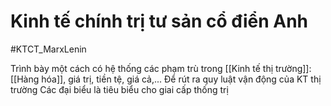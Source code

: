 # Kinh tế chính trị tư sản cổ điển Anh
#KTCT_MarxLenin 

Trình bày một cách có hệ thống các phạm trù trong [[Kinh tế thị trường]]: [[Hàng hóa]], giá trị, tiền tệ, giá cả,... Để rút ra quy luật vận động của KT thị trường
Các đại biểu là tiêu biểu cho giai cấp thống trị 